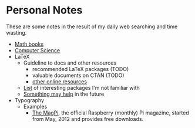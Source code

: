 # Personal Notes
These are some notes in the result of my daily web searching and time wasting.

* [Math books](/math-books.md)
* [Computer Science](/computer-science.md)
* LaTeX
  * Guideline to docs and other resources
    * recommended LaTeX packages (TODO)
    * valuable documents on CTAN (TODO)
    * [other online resources](/latex/online-resources.md)
  * [List](/latex/interesting-packages.md) of interesting packages I'm not familiar with
  * [Something may help](/latex/may-help.md) in the future
* Typography
  * Examples
    * [The MagPi](https://www.raspberrypi.org/magpi/), the official Raspberry (monthly) Pi magazine, started from May, 2012 and provides free downloads.
